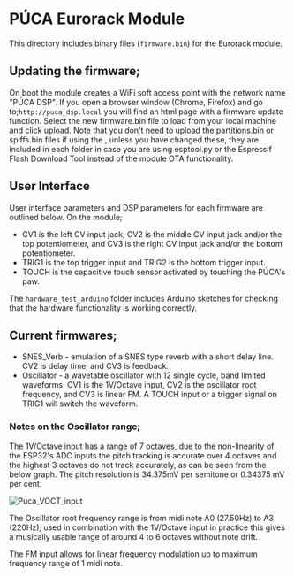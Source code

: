 # PÚCA Eurorack Module

This directory includes binary files (`firmware.bin`) for the Eurorack module. 

## Updating the firmware; 

On boot the module creates a WiFi soft access point with the network name "PÚCA DSP". If you open a browser window (Chrome, Firefox) and go to;`http://puca_dsp.local` you will find an html page with a firmware update function. Select the new firmware.bin file to load from your local machine and click upload. Note that you don't need to upload the partitions.bin or spiffs.bin files if using the , unless you have changed these, they are included in each folder in case you are using esptool.py or the Espressif Flash Download Tool instead of the module OTA functionality.

## User Interface
User interface parameters and DSP parameters for each firmware are outlined below. On the module; 
- CV1 is the left CV input jack, CV2 is the middle CV input jack and/or the top potentiometer, and CV3 is the right CV input jack and/or the bottom potentiometer. 
- TRIG1 is the top trigger input and TRIG2 is the bottom trigger input. 
- TOUCH is the capacitive touch sensor activated by touching the PÚCA's paw. 

The `hardware_test_arduino` folder includes Arduino sketches for checking that the hardware functionality is working correctly.

## Current firmwares; 

- SNES_Verb - emulation of a SNES type reverb with a short delay line. CV2 is delay time, and CV3 is feedback. 
- Oscillator - a wavetable oscillator with 12 single cycle, band limited waveforms. CV1 is the 1V/Octave input, CV2 is the oscillator root frequency, and CV3 is linear FM. A TOUCH input or a trigger signal on TRIG1 will switch the waveform. 

### Notes on the Oscillator range; 

The 1V/Octave input has a range of 7 octaves, due to the non-linearity of the ESP32's ADC inputs the pitch tracking is accurate over 4 octaves and the highest 3 octaves do not track accurately, as can be seen from the below graph. The pitch resolution is 34.375mV per semitone or 0.34375 mV per cent. 

![Puca_VOCT_input](https://user-images.githubusercontent.com/66629326/224352322-7b5ca16d-112b-43dd-af85-3f3cf80f267c.png)

The Oscillator root frequency range is from midi note A0 (27.50Hz) to A3 (220Hz), used in combination with the 1V/Octave input in practice this gives a musically usable range of around 4 to 6 octaves without note drift. 

The FM input allows for linear frequency modulation up to maximum frequency range of 1 midi note. 

 
 




